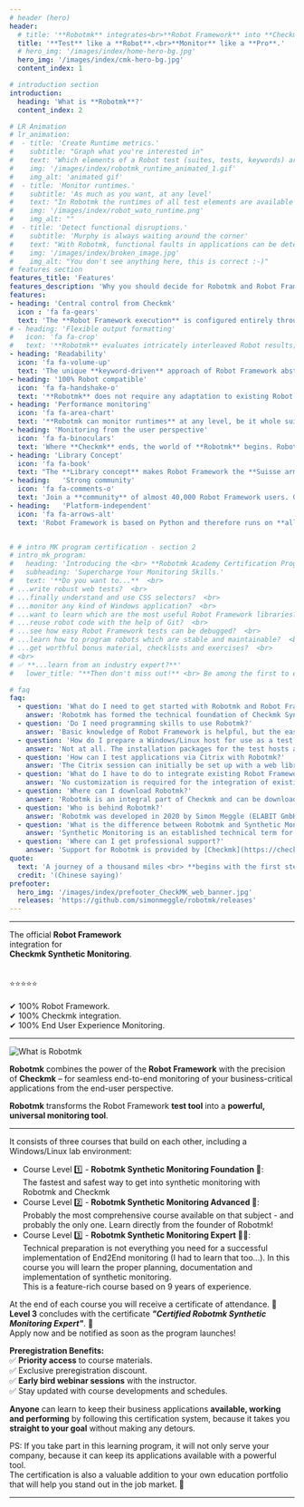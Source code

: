 ```yaml
---
# header (hero)
header:
  # title: '**Robotmk** integrates<br>**Robot Framework** into **Checkmk**'
  title: '**Test** like a **Robot**.<br>**Monitor** like a **Pro**.'
  # hero_img: '/images/index/home-hero-bg.jpg'
  hero_img: '/images/index/cmk-hero-bg.jpg'
  content_index: 1

# introduction section
introduction:
  heading: 'What is **Robotmk**?'
  content_index: 2

# LR Animation
# lr_animation:
#  - title: 'Create Runtime metrics.'
#    subtitle: "Graph what you're interested in"
#    text: 'Which elements of a Robot test (suites, tests, keywords) are to be recorded in Checkmk-graphs, can be determined via a sophisticated, pattern-based rule system. <br> After all, the whole is expected to remain clearly structured.'
#    img: '/images/index/robotmk_runtime_animated_1.gif'
#    img_alt: 'animated gif' 
#  - title: 'Monitor runtimes.'
#    subtitle: 'As much as you want, at any level'
#    text: "In Robotmk the runtimes of all test elements are available for evaluation. <br> Here too, pattern based WATO rules allow to set runtime thresholds of Robot suites, tests and keywords."
#    img: '/images/index/robot_wato_runtime.png'
#    img_alt: ""
#  - title: 'Detect functional disruptions.'
#    subtitle: 'Murphy is always waiting around the corner'
#    text: "With Robotmk, functional faults in applications can be detected safely and proactively - far before users notice anything. <br> (Wouldn't it be nice to be in a position where you can say on the phone, &quot;We're already on it.&quot; ...?)"
#    img: '/images/index/broken_image.jpg'
#    img_alt: "You don't see anything here, this is correct :-)"
# features section
features_title: 'Features' 
features_description: 'Why you should decide for Robotmk and Robot Framework, the "lingua franca" of test automation:'
features:
- heading: 'Central control from Checkmk'
  icon : 'fa fa-gears'
  text: 'The **Robot Framework execution** is configured entirely through the **Checkmk rule set**.'  
# - heading: 'Flexible output formatting'
#   icon: 'fa fa-crop'
#   text: '**Robotmk** evaluates intricately interleaved Robot results; the **pattern-based reduction** of the output to the essential ensures an optimum result.'  
- heading: 'Readability'
  icon: 'fa fa-volume-up'
  text: 'The unique **keyword-driven** approach of Robot Framework abstracts the technical implementation from the execution logic. Your test cases remain **readable** and **maintainable**, regardless of their complexity.'  
- heading: '100% Robot compatible'
  icon: 'fa fa-handshake-o'
  text: '**Robotmk** does not require any adaptation to existing Robot tests; every Robot test can be integrated in Checkmk **directly**.'  
- heading: 'Performance monitoring'
  icon: 'fa fa-area-chart'
  text: '**Robotmk can monitor runtimes** at any level, be it whole suites, tests and keywords. (Or how would you detect an insidious login time increase by 0.1s per month?)'  
- heading: 'Monitoring from the user perspective'
  icon: 'fa fa-binoculars'
  text: 'Where **Checkmk** ends, the world of **Robotmk** begins. Robotmk is the ideal addition for a holistic view of the **function** and **performance** of critical applications'
- heading: 'Library Concept'
  icon: 'fa fa-book'
  text: "The **Library concept** makes Robot Framework the **Suisse army knife**: Web, Desktop, REST, SAP, FTP, Kubernetes, Android, iOS, ... - there a libraries for any use case." 
- heading:   'Strong community'
  icon: 'fa fa-comments-o'
  text: 'Join a **community** of almost 40,000 Robot Framework users. Get help. Automate.'  
- heading:   'Platform-independent'
  icon: 'fa fa-arrows-alt'
  text: 'Robot Framework is based on Python and therefore runs on **all operating systems**.'  


# # intro MK program certification - section 2
# intro_mk_program:
#   heading: 'Introducing the <br> **Robotmk Academy Certification Program.**'
#   subheading: 'Supercharge Your Monitoring Skills.'
#   text: '**Do you want to...**  <br> 
# ...write robust web tests?  <br>
# ...finally understand and use CSS selectors?  <br>
# ...monitor any kind of Windows application?  <br>
# ...want to learn which are the most useful Robot Framework libraries?  <br>
# ...reuse robot code with the help of Git?  <br>
# ...see how easy Robot Framework tests can be debugged?  <br>
# ...learn how to program robots which are stable and maintainable?  <br>
# ...get worthful bonus material, checklists and exercises?  <br>
# <br>
# ✅ **...learn from an industry expert?**'
#   lower_title: "**Then don't miss out!** <br> Be among the first to experience the upcoming"

# faq
faq:
  - question: 'What do I need to get started with Robotmk and Robot Framework?'
    answer: 'Robotmk has formed the technical foundation of Checkmk Synthetic Monitoring since 2022. Therefore, a Checkmk installation is of course a prerequisite. For small installations and to try out Checkmk, the trial version is sufficient, which can be downloaded [here](https://checkmk.com/download/trial).'
  - question: 'Do I need programming skills to use Robotmk?'
    answer: 'Basic knowledge of Robot Framework is helpful, but the easy-to-understand syntax means that even beginners can quickly become productive. The keyword-driven syntax of Robot Framework is used precisely for the purpose of hiding complex Python code.'
  - question: 'How do I prepare a Windows/Linux host for use as a test host?'
    answer: 'Not at all. The installation packages for the test hosts are created by Checkmk, including configuration, scheduler, robot files and also a sophisticated technology to create the Python runtime environments virtually from scratch.'
  - question: 'How can I test applications via Citrix with Robotmk?'
    answer: 'The Citrix session can initially be set up with a web library, for example. As soon as Citrix starts, a library for screen pattern recognition can be used, which can work completely agnostic of the screen content. RDP sessions can also be tested with this.'
  - question: 'What do I have to do to integrate existing Robot Framework tests?'
    answer: 'No customization is required for the integration of existing robot suites.'
  - question: 'Where can I download Robotmk?'
    answer: 'Robotmk is an integral part of Checkmk and can be downloaded [here](https://checkmk.com/download/trial)'
  - question: 'Who is behind Robotmk?'
    answer: 'Robotmk was developed in 2020 by Simon Meggle (ELABIT GmbH) and initially released as an open source extension for Checkmk. Since 2022, Simon has been working as Product Manager "Synthetic Monitoring" for Checkmk, as well as in his own company as a consultant and trainer for Robotmk and Robot Framework.'
  - question: 'What is the difference between Robotmk and Synthetic Monitoring?'
    answer: 'Synthetic Monitoring is an established technical term for the automated, repeated simulation of user interactions with user interfaces and is also the product name in Checkmk. Robotmk is the name of the specific technical implementation for Checkmk.'
  - question: 'Where can I get professional support?'
    answer: 'Support for Robotmk is provided by [Checkmk](https://checkmk.com) GmbH. Consulting and training for Robotmk and Robot Framework is provided by [ELABIT](https://elabit.de) GmbH. ELABIT has also been an accredited training partner for the [RFCP](https://cert.robotframework.org) exam since 2024.' 
quote:
  text: 'A journey of a thousand miles <br> **begins with the first step.**'
  credit: '(Chinese saying)'
prefooter:
  hero_img: '/images/index/prefooter_CheckMK_web_banner.jpg'
  releases: 'https://github.com/simonmeggle/robotmk/releases'
---
```


---

The official **Robot Framework**<br>
integration for<br>
**Checkmk Synthetic Monitoring**.<br>
<br>
<br>⭐️⭐️⭐️⭐️⭐️<br><br>
✔ 100% Robot Framework. <br>
✔ 100% Checkmk integration. <br>
✔ 100% End User Experience Monitoring. <br>


---

![What is Robotmk](/images/index/home-introduction-banner-what-is-robotmk.png)

**Robotmk** combines the power of the **Robot Framework** with the precision of **Checkmk** – for seamless end-to-end monitoring of your business-critical applications from the end-user perspective.

**Robotmk** transforms the Robot Framework **test tool** into a **powerful, universal monitoring tool**.


---

It consists of three courses that build on each other, including a Windows/Linux lab environment:  
  

- Course Level 1️⃣ - **Robotmk Synthetic Monitoring Foundation 🧾**:  
  The fastest and safest way to get into synthetic monitoring with Robotmk and Checkmk
- Course Level 2️⃣ - **Robotmk Synthetic Monitoring Advanced 🧾**:  
  Probably the most comprehensive course available on that subject - and probably the only one. Learn directly from the founder of Robotmk!
- Course Level 3️⃣ - **Robotmk Synthetic Monitoring Expert 🧾🏅**:  
  Technical preparation is not everything you need for a successful implementation of End2End monitoring (I had to learn that too...). In this course you will learn the proper planning, documentation and implementation of synthetic monitoring.  
  This is a feature-rich course based on 9 years of experience.

  
At the end of each course you will receive a certificate of attendance. 🧾  
**Level 3** concludes with the certificate **_"Certified Robotmk Synthetic Monitoring Expert"_**. 🏅  
Apply now and be notified as soon as the program launches!  
  
**Preregistration Benefits:**  
✅ **Priority access** to course materials.  
✅ Exclusive preregistration discount.  
✅ **Early bird webinar sessions** with the instructor.  
✅ Stay updated with course developments and schedules.  
  
**Anyone** can learn to keep their business applications **available, working and performing** by following this certification system, because it takes you **straight to your goal** without making any detours.  
  
PS: If you take part in this learning program, it will not only serve your company, because it can keep its applications available with a powerful tool.  
The certification is also a valuable addition to your own education portfolio that will help you stand out in the job market. 🤫

---


